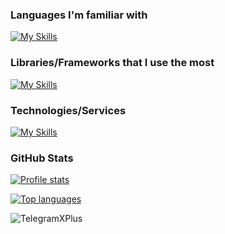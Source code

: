 ### Languages I'm familiar with

[![My Skills](https://skillicons.dev/icons?i=py,js,ts,c,nim,lua,go)](https://skillicons.dev)

### Libraries/Frameworks that I use the most

[![My Skills](https://skillicons.dev/icons?i=flask,fastapi,svelte,jquery,prisma)](https://skillicons.dev)

### Technologies/Services

[![My Skills](https://skillicons.dev/icons?i=sqlite,postgres,mysql,supabase,mongodb,obsidian,nodejs,raspberrypi)](https://skillicons.dev)

### GitHub Stats

[![Profile stats](https://github-readme-stats.vercel.app/api?username=TelegramXPlus&theme=react&title_color=36BCF7&bg_color=2a2f38&hide_border=true&count_private=true)](https://github.com/anuraghazra/github-readme-stats)

[![Top languages](https://github-readme-stats.vercel.app/api/top-langs/?username=TelegramXPlus&layout=compact&theme=react&title_color=36BCF7&bg_color=2a2f38&hide_border=true&count_private=true)](https://github.com/anuraghazra/github-readme-stats)
<p align="left"> <img src="https://komarev.com/ghpvc/?username=TelegramXPlus&label=Profile%20views&color=0e75b6&style=flat" alt="TelegramXPlus" /> </p>
